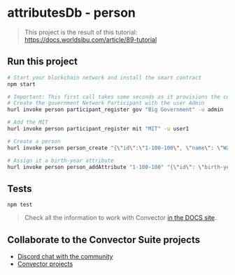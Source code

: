 # attributesDb - person

> This project is the result of this tutorial: https://docs.worldsibu.com/article/89-tutorial

## Run this project

```bash
# Start your blockchain network and install the smart contract
npm start

# Important: This first call takes some seconds as it provisions the containers needed to run the smart contract
# Create the government Network Participant with the user Admin
hurl invoke person participant_register gov "Big Government" -u admin

# Add the MIT
hurl invoke person participant_register mit "MIT" -u user1

# Create a person
hurl invoke person person_create "{\"id\":\"1-100-100\", \"name\": \"Walter Montes\"}" -u admin

# Assign it a birth-year attribute
hurl invoke person person_addAttribute "1-100-100" "{\"id\": \"birth-year\", \"certifierID\": \"gov\", \"content\": \"1993\", \"issuedDate\": 1554239270 }" -u admin
```

## Tests

```
npm test
```

> Check all the information to work with Convector <a href="https://worldsibu.github.io/convector" target="_blank">in the DOCS site</a>.

## Collaborate to the Convector Suite projects

* <a href="https://discord.gg/twRwpWt" target="_blank">Discord chat with the community</a>
* <a href="https://github.com/worldsibu" target="_blank">Convector projects</a>
